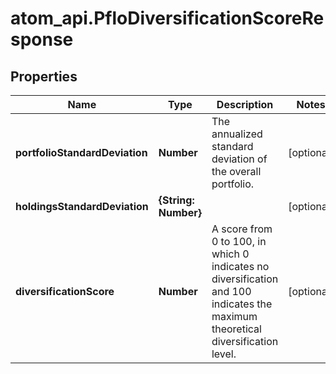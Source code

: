# atom_api.PfloDiversificationScoreResponse

## Properties
Name | Type | Description | Notes
------------ | ------------- | ------------- | -------------
**portfolioStandardDeviation** | **Number** | The annualized standard deviation of the overall portfolio. | [optional] 
**holdingsStandardDeviation** | **{String: Number}** |  | [optional] 
**diversificationScore** | **Number** | A score from 0 to 100, in which 0 indicates no diversification and 100 indicates the maximum theoretical diversification level. | [optional] 


